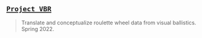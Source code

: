 ## [`Project VBR`](http://lxrbckl.com/Project-VBR)
> Translate and conceptualize roulette wheel data from visual ballistics. Spring 2022.
